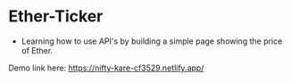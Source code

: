 # Ether-Ticker

- Learning how to use API's by building a simple page showing the price of Ether.

Demo link here: https://nifty-kare-cf3529.netlify.app/
